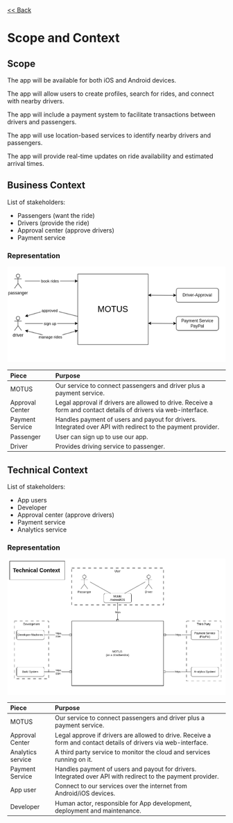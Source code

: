 [<< Back](../README.md)

# Scope and Context

## Scope 

The app will be available for both iOS and Android devices.

The app will allow users to create profiles, search for rides, and connect with nearby drivers.

The app will include a payment system to facilitate transactions between drivers and passengers.

The app will use location-based services to identify nearby drivers and passengers.

The app will provide real-time updates on ride availability and estimated arrival times.

## Business Context 

List of stakeholders: 

- Passengers (want the ride)
- Drivers (provide the ride)
- Approval center (approve drivers)
- Payment service

### Representation

![A simple business diagram](../materials/simple-business-context.drawio.png)

| Piece           | Purpose                                                                                                          |
|:----------------|:-----------------------------------------------------------------------------------------------------------------|
| MOTUS           | Our service to connect passengers and driver plus a payment service.                                             |
| Approval Center | Legal approval if drivers are allowed to drive. Receive a form and contact details of drivers via web-interface. |
| Payment Service | Handles payment of users and payout for drivers. Integrated over API with redirect to the payment provider.      |
| Passenger       | User can sign up to use our app.                                                                                 |
| Driver          | Provides driving service to passenger.                                                                           | 

## Technical Context

List of stakeholders: 
- App users
- Developer
- Approval center (approve drivers)
- Payment service
- Analytics service 

### Representation

![A diagram of the technical context](../materials/technical-context.drawio.png)

| Piece     | Purpose                                                                                                         |
| :-------- |:----------------------------------------------------------------------------------------------------------------|
| MOTUS | Our service to connect passengers and driver plus a payment service.                                            |
| Approval Center | Legal approve if drivers are allowed to drive. Receive a form and contact details of drivers via web-interface. |
| Analytics service| A third party service to monitor the cloud and services running on it.                                          |
| Payment Service | Handles payment of users and payout for drivers. Integrated over API with redirect to the payment provider.     |
| App user| Connect to our services over the internet from Android/iOS devices.                                             |
| Developer | Human actor, responsible for App development, deployment and maintenance.                                       |